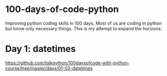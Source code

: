 # 100-days-of-code-python
Improving python coding skills in 100 days. Most of us are coding in python but know only necessary things. This is my attempt to expand the horizons. 

# Day 1: datetimes
https://github.com/talkpython/100daysofcode-with-python-course/tree/master/days/01-03-datetimes

